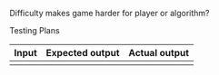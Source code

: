 Difficulty makes game harder for player or algorithm? 



Testing Plans

| Input | Expected output | Actual output |
| ----- | --------------- | ------------- |
|       |                 |               |
